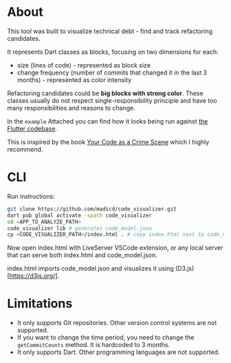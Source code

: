 # About

This tool was built to visualize technical debt - find and track refactoring candidates.

It represents Dart classes as blocks, focusing on two dimensions for each:
* size (lines of code) - represented as block size
* change frequency (number of commits that changed it in the last 3 months) - represented as color intensity

Refactoring candidates could be **big blocks with strong color**.
These classes usually do not respect single-responsibility principle and have too many responsibilities and reasons to change.

In the `example` Attached you can find how it looks being run against [the Flutter codebase](https://github.com/flutter/flutter/tree/master/packages/flutter/lib).

This is inspired by the book [Your Code as a Crime Scene](https://learning.oreilly.com/library/view/your-code-as/9798888650837/) which I highly recommend.

# CLI

Run instructions:

```bash
git clone https://github.com/madicd/code_visualizer.git
dart pub global activate -spath code_visualizer
cd <APP_TO_ANALYZE_PATH>
code_visualizer lib # generates code_model.json
cp <CODE_VISUALIZER_PATH>/index.html . # copy index.html next to code_model.json so you can visualize it
```

Now open index.html with LiveServer VSCode extension, or any local server that can serve both index.html and code_model.json.

index.html imports code_model.json and visualizes it using (D3.js)[https://d3js.org/].

# Limitations

* It only supports Git repositories. Other version control systems are not supported.
* If you want to change the time period, you need to change the `getCommitCounts` method. It is hardcoded to 3 months.
* It only supports Dart. Other programming languages are not supported.